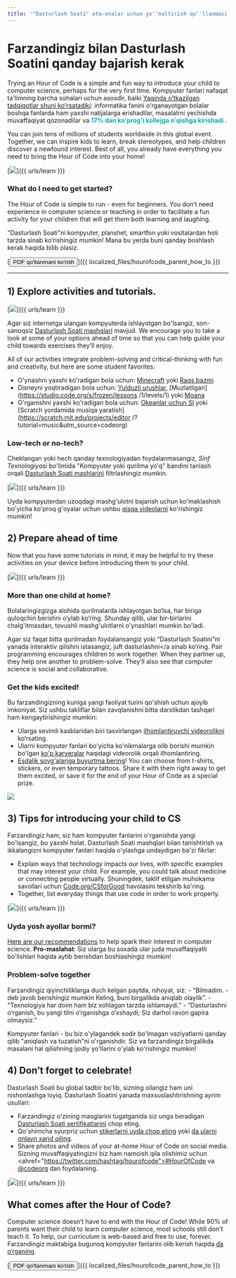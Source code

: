 ```yaml
---
title: '"Dasturlash Soati" ota-onalar uchun yo''naltirish qo''llanmasi'
---
```


# Farzandingiz bilan Dasturlash Soatini qanday bajarish kerak 

Trying an Hour of Code is a simple and fun way to introduce your child to computer science, perhaps for the very first time. Kompyuter fanlari nafaqat ta'limning barcha sohalari uchun asosdir, balki [ Yaqinda oʻtkazilgan tadqiqotlar shuni koʻrsatadiki](https://medium.com/@codeorg/cs-helps-students-outperform-in-school-college-and-workplace-66dd64a69536): informatika fanini oʻrganayotgan bolalar boshqa fanlarda ham yaxshi natijalarga erishadilar, masalalrni yechishda muvaffaqiyat qozonadilar va <font color="00adbc"><b>17% dan koʻprog'i kollejga oʻqishga kirishadi</b> </font>.

You can join tens of millions of students worldwide in this global event. Together, we can inspire kids to learn, break stereotypes, and help children discover a newfound interest. Best of all, you already have everything you need to bring the Hour of Code into your home!

[![](/images/fit-600/Marketing/mother-helping-her-daughter-use-a-laptop-4260325.jpg)]({{ urls/learn }})

<h3>What do I need to get started?</h3>

The Hour of Code is simple to run - even for beginners. You don’t need experience in computer science or teaching in order to facilitate a fun activity for your children that will get them both learning and laughing.

"Dasturlash Soati"ni kompyuter, planshet, smartfon yoki vositalardan holi tarzda sinab ko‘rishingiz mumkin! Mana bu yerda buni qanday boshlash kerak haqida bilib olasiz.

[<button>PDF qo'llanmani ko'rish</button>]({{ localized_files/hourofcode_parent_how_to }})

* * *

## 1) Explore activities and tutorials.

[![](/images/tutorials.png)]({{ urls/learn }})

Agar siz internetga ulangan kompyuterda ishlayotgan bo'lsangiz, son-sanoqsiz [Dasturlash Soati mashqlari](https://hourofcode.com/us/learn) mavjud. We encourage you to take a look at some of your options ahead of time so that you can help guide your child towards exercises they’ll enjoy.

All of our activities integrate problem-solving and critical-thinking with fun and creativity, but here are some student favorites:

- O'ynashni yaxshi ko'radigan bola uchun: [Minecraft](https://code.org/minecraft) yoki [Raqs bazmi](https://code.org/dance)
- Disneyni yoqtiradigan bola uchun: [Yulduzli urushlar](https://code.org/starwars), [Muzlatilgan](https://studio.code.org/s/frozen/lessons /1/levels/1) yoki [Moana ](https://partners.disney.com/hour-of-code?cds&cmp=vanity%7Cnatural%7Cus%7Cmoanahoc%7C)
- O'rganishni yaxshi ko'radigan bola uchun: [Okeanlar uchun SI](https://code.org/oceans) yoki [Scratch yordamida musiqa yaratish](https://scratch.mit.edu/projects/editor /?tutorial=music&utm_source=codeorg)

<h3>Low-tech or no-tech?</h3>

Cheklangan yoki hech qanday texnologiyadan foydalanmasangiz, *Sinf Texnologiyasi* bo'limida "Kompyuter yoki qurilma yo'q" bandini tanlash orqali [Dasturlash Soati mashlarini](https://hourofcode.com/us/learn) filtrlashingiz mumkin. 

[![](/images/Marketing/filtering-activities-hoc.jpg)]({{ urls/learn }})

Uyda kompyuterdan uzoqdagi mashg'ulotni bajarish uchun ko'maklashish bo'yicha ko'proq g'oyalar uchun ushbu [qisqa videolarni](https://www.youtube.com/playlist?list=PLzdnOPI1iJNcpfa4LtbaIl35gqir_5XUu) ko'rishingiz mumkin!

## 2) Prepare ahead of time

Now that you have some tutorials in mind, it may be helpful to try these activities on your device before introducing them to your child.

[![](/images/fit-600/Marketing/father-and-children-looking-at-a-laptop-4260749.jpg)]({{ urls/learn }})

<h3>More than one child at home?</h3>

Bolalaringizgizga alohida qurilmalarda ishlayotgan bo‘lsa, har biriga quloqchin berishni o‘ylab ko‘ring. Shunday qilib, ular bir-birlarini chalg'itmasdan, tovushli mashg'ulotlarni o'ynashlari mumkin bo'ladi.

Agar siz faqat bitta qurilmadan foydalansangiz yoki “Dasturlash Soatini”ni yanada interaktiv qilishni istasangiz, juft dasturlashni</a sinab ko‘ring. Pair programming encourages children to work together. When they partner up, they help one another to problem-solve. They’ll also see that computer science is social and collaborative.</p>

<h3>Get the kids excited! </h3>

Bu farzandingizning kuniga yangi faoliyat turini qo'shish uchun ajoyib imkoniyat. Siz ushbu takliflar bilan zavqlanishni bitta darslikdan tashqari ham kengaytirishingiz mumkin:

- Ularga sevimli kasblaridan biri tasvirlangan [ilhomlantiruvchi videorolikni](https://www.youtube.com/playlist?list=PLzdnOPI1iJNcadqJAZnbDYShie4gLZQQJ) ko‘rsating.
- Ularni kompyuter fanlari bo'yicha ko'nikmalarga olib borishi mumkin bo'lgan [ko'p karyeralar](https://www.youtube.com/playlist?list=PLzdnOPI1iJNfpD8i4Sx7U0y2MccnrNZuP) haqidagi videorolik orqali ilhomlantiring.
- [Esdalik sovg'alariga buyurtma bering](https://store.code.org/)! You can choose from t-shirts, stickers, or even temporary tattoos. Share it with them right away to get them excited, or save it for the end of your Hour of Code as a special prize.

<a href="https://store.code.org/" target="_blank"><img src="/images/fit-500/Marketing/hourofcodestore.jpg"></a>

## 3) Tips for introducing your child to CS

Farzandingiz ham, siz ham kompyuter fanlarini o'rganishda yangi bo'lsangiz, bu yaxshi holat. Dasturlash Soati mashqlari bilan tanishtirish va ikkalangizni kompyuter fanlari haqida o'ylashga undaydigan ba'zi fikrlar:

- Explain ways that technology impacts our lives, with specific examples that may interest your child. For example, you could talk about medicine or connecting people virtually. Shuningdek, taklif etilgan muhokama savollari uchun [Code.org/CSforGood](https://code.org/csforgood) havolasini tekshirib ko'ring.
- Together, list everyday things that use code in order to work properly.

[![](/images/fit-600/Marketing/girl-sitting-on-sofa-while-using-tablet-computer-4144035.jpg)]({{ urls/learn }})

<h3>Uyda yosh ayollar bormi?</h3>

<a href="https://code.org/girls">Here are our recommendations</a> to help spark their interest in computer science. **Pro-maslahat**: Siz ularga bu soxada ular juda muvaffaqiyatli bo'lishlari haqida aytib berishdan boshlashingiz mumkin!

<h3>Problem-solve together</h3>

Farzandingiz qiyinchiliklarga duch kelgan paytda, nihoyat, siz: - "Bilmadim. - deb javob berishingiz mumkin Keling, buni birgalikda aniqlab olaylik”. - "Texnologiya har doim ham biz xohlagan tarzda ishlamaydi." - “Dasturlashni o‘rganish, bu yangi tilni o‘rganishga o‘xshaydi; Siz darhol ravon gapira olmaysiz."

Kompyuter fanlari - bu biz o'ylagandek sodir bo'lmagan vaziyatlarni qanday qilib "aniqlash va tuzatish"ni o'rganishdir. Siz va farzandingiz birgalikda masalani hal qilishning ijodiy yo'llarini o'ylab ko'rishingiz mumkin!

## 4) Don’t forget to celebrate!

Dasturlash Soati bu global tadbir bo'lib, sizning oilangiz ham uni nishonlashga loyiq. Dasturlash Soatini yanada maxsuslashtirishning ayrim usullari:

- Farzandingiz oʻzining masglarini tugatganida siz unga beradigan [Dasturlash Soati sertifikatlarini](https://staging.code.org/certificates) chop eting.
- Qo'shimcha syurpriz uchun [stikerlarni uyda chop eting](https://staging.hourofcode.com/us/promote/resources#stickers) yoki [da ularni onlayn xarid qiling](https://store.code.org/).
- Share photos and videos of your at-home Hour of Code on social media. Sizning muvaffaqiyatingizni biz ham namoish qila olishimiz uchun <ahref="https://twitter.com/hashtag/hourofcode">#HourOfCode</a> va [@codeorg](https://twitter.com/codeorg) dan foydalaning.

[![](/images/fit-600/Marketing/g8TUlHzF.jpeg)]({{ urls/learn }})

<h2>What comes after the Hour of Code?</h2>

Computer science doesn’t have to end with the Hour of Code! While 90% of parents want their child to learn computer science, most schools still don’t teach it. To help, our curriculum is web-based and free to use, forever. Farzandingiz maktabiga bugunoq kompyuter fanlarini olib kerish haqida [da o‘rganing](https://code.org/yourschool).

[<button>PDF qo'llanmani ko'rish</button>]({{ localized_files/hourofcode_parent_how_to }})